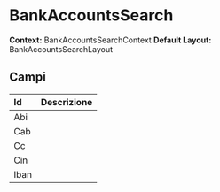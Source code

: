 # BankAccountsSearch

**Context:** BankAccountsSearchContext
**Default Layout:** BankAccountsSearchLayout



## Campi

| Id | Descrizione | 
| :--- | :--- | 
| Abi |  | 
| Cab |  | 
| Cc |  | 
| Cin |  | 
| Iban |  | 

